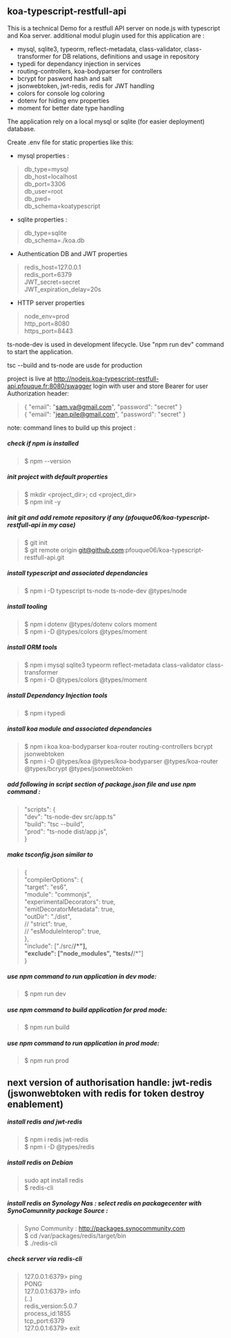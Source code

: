 ## koa-typescript-restfull-api

This is a technical Demo for a restfull API server on node.js with typescript and Koa server.
additional modul plugin used for this application are :
- mysql, sqlite3, typeorm, reflect-metadata, class-validator, class-transformer for DB relations, definitions and usage in repository
- typedi for dependancy injection in services
- routing-controllers, koa-bodyparser for controllers
- bcrypt for pasword hash and salt
- jsonwebtoken, jwt-redis, redis for JWT handling
- colors for console log coloring
- dotenv for hiding env properties
- moment for better date type handling

The application rely on a local mysql or sqlite (for easier deployment) database.

Create .env file for static properties like this: 

- mysql properties :
> db_type=mysql  
> db_host=localhost  
> db_port=3306  
> db_user=root  
> db_pwd=<tbd>  
> db_schema=koatypescript  

- sqlite properties :
> db_type=sqlite  
> db_schema=./koa.db  

- Authentication DB and JWT properties
> redis_host=127.0.0.1  
> redis_port=6379  
> JWT_secret=secret  
> JWT_expiration_delay=20s  

- HTTP server properties
> node_env=prod  
> http_port=8080  
> https_port=8443  

ts-node-dev is used in development lifecycle. Use "npm run dev" command to start the application.

tsc --build and ts-node are usde for production

project is live at http://nodejs.koa-typescript-restfull-api.pfouque.fr:8080/swagger
login with user and store Bearer for user Authorization header: 
> { "email": "sam.va@gmail.com", "password": "secret" }  
> { "email": "jean.pile@gmail.com", "password": "secret" }  

note: command lines to build up this project :

##### check if npm is installed

> $ npm --version

##### init project with default properties
> $ mkdir <project_dir>; cd <project_dir>  
> $ npm init -y

##### init git and add remote repository if any (pfouque06/koa-typescript-restfull-api in my case)
> $ git init  
> $ git remote origin git@github.com:pfouque06/koa-typescript-restfull-api.git

##### install typescript and associated dependancies
> $ npm i -D typescript ts-node ts-node-dev @types/node  

##### install tooling
> $ npm i dotenv  @types/dotenv colors moment  
> $ npm i -D @types/colors @types/moment  

##### install ORM tools
> $ npm i mysql  sqlite3 typeorm reflect-metadata class-validator class-transformer  
> $ npm i -D @types/colors @types/moment  

##### install Dependancy Injection tools
> $ npm i typedi  

##### install koa module and associated dependancies
> $ npm i koa koa-bodyparser koa-router routing-controllers bcrypt jsonwebtoken  
> $ npm i -D @types/koa @types/koa-bodyparser @types/koa-router @types/bcrypt @types/jsonwebtoken  

##### add following  in script section of package.json file and use npm command :
> "scripts": {  
>   "dev": "ts-node-dev src/app.ts"  
>   "build": "tsc --build",  
>   "prod": "ts-node dist/app.js",  
> }  

##### make tsconfig.json similar to 
> {  
>     "compilerOptions": {  
>         "target": "es6",  
>         "module": "commonjs",  
>         "experimentalDecorators": true,  
>         "emitDecoratorMetadata": true,  
>         "outDir": "./dist",  
>         // "strict": true,  
>         // "esModuleInterop": true,  
>     },  
>     "include": ["./src/**/*"],  
>     "exclude": ["node_modules", "__tests__/**/*"]  
> }  

##### use npm command to run application in dev mode:
> $ npm run dev

##### use npm command to build application for prod mode:
> $ npm run build

##### use npm command to run application in prod mode:
> $ npm run prod

## next version of authorisation handle: jwt-redis (jswonwebtoken with redis for token destroy enablement)

##### install redis and jwt-redis
> $ npm i redis jwt-redis  
> $ npm i -D @types/redis  

##### install redis on Debian
> sudo apt install redis  
> $ redis-cli

##### install redis on Synology Nas : select redis on packagecenter with SynoComunnity package Source :
> Syno Community : http://packages.synocommunity.com  
> $ cd /var/packages/redis/target/bin  
> $ ./redis-cli

##### check server via redis-cli
> 127.0.0.1:6379> ping  
> PONG  
> 127.0.0.1:6379> info  
> (..)  
> redis_version:5.0.7  
> process_id:1855  
> tcp_port:6379  
> 127.0.0.1:6379> exit  


